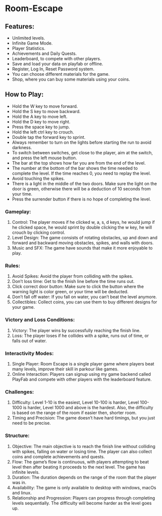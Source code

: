 # Room-Escape

## Features:
- Unlimited levels.
- Infinite Game Mode.
- Player Statistics.
- Achievements and Daily Quests.
- Leaderboard, to compete with other players.
- Save and load your data on playfab or offline.
- Register, Log In, Reset Password system.
- You can choose different materials for the game.
- Shop, where you can buy some materials using your coins.
## How to Play:
- Hold the W key to move forward.
- Hold the S key to move backward.
- Hold the A key to move left.
- Hold the D key to move right.
- Press the space key to jump.
- Hold the left ctrl key to crouch.
- Double tap the forward key to sprint.
- Always remember to turn on the lights before starting the run to avoid darkness.
- To switch between switches, get close to the player, aim at the switch, and press the left mouse button.
- The bar at the top shows how far you are from the end of the level.
- The number at the bottom of the bar shows the time needed to complete the level. If the time reaches 0, you need to replay the level.
- Avoid touching the spikes.
- There is a light in the middle of the two doors. Make sure the light on the door is green, otherwise there will be a deduction of 10 seconds from your time.
- Press the surrender button if there is no hope of completing the level.
### Gameplay:
1. Control: The player moves if he clicked w, a, s, d keys, he would jump if he clicked space, he would sprint by double clicking the w key, he will crouch by clicking control.
2. Level Design: The game consists of rotating obstacles, up and down and forward and backward moving obstacles, spikes, and walls with doors.
3. Music and SFX: The game have sounds that make it more enjoyable to play.
### Rules:
1. Avoid Spikes: Avoid the player from colliding with the spikes.
2. Don’t loss time: Get to the finish line before the time runs out.
3. Click correct door button: Make sure to click the button where the warning light is color green, or your time will be deducted.
4. Don’t fall off water: If you fall on water, you can’t beat the level anymore.
5. Collectibles: Collect coins, you can use them to buy different designs for your game.
### Victory and Loss Conditions:
1. Victory: The player wins by successfully reaching the finish line.
2. Loss: The player loses if he collides with a spike, runs out of time, or falls out of water.
### Interactivity Modes:
1. Single Player: Room Escape is a single player game where players beat many levels, improve their skill in parkour like games.
2. Online Interaction: Players can signup using my game backend called PlayFab and compete with other players with the leaderboard feature.
### Challenges:
1. Difficulty: Level 1-10 is the easiest, Level 10-100 is harder, Level 100-1000 is harder, Level 1000 and above is the hardest. Also, the difficulty is based on the range of the room if easier then, shorter room.
2. Timing and Precision: The game doesn’t have hard timings, but you just need to be precise.
### Structure:
1. Objective: The main objective is to reach the finish line without colliding with spikes, falling on water or losing time. The player can also collect coins and complete achievements and quests.
2. Flow: The game’s flow is continuous, with players attempting to beat level then after beating it proceeds to the next level. The game has infinite levels.
3. Duration: The duration depends on the range of the room that the player was in.
4. Availability: The game is only available to desktop with windows, macOs and linux.
5. Relationship and Progression: Players can progress through completing levels sequentially. The difficulty will become harder as the level goes up.
